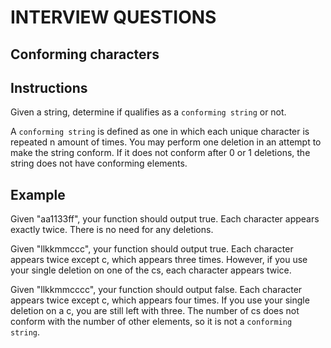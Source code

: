 # INTERVIEW QUESTIONS

## Conforming characters

## Instructions

Given a string, determine if qualifies as a `conforming string` or not.

A `conforming string` is defined as one in which each unique character is repeated n amount of times. You may perform one deletion in an attempt to make the string conform. If it does not conform after 0 or 1 deletions, the string does not have conforming elements.


## Example

Given "aa1133ff", your function should output true. Each character appears exactly twice. There is no need for any deletions. 

Given "llkkmmccc", your function should output true. Each character appears twice except c, which appears three times. However, if you use your single deletion on one of the cs, each character appears twice.

Given "llkkmmcccc", your function should output false. Each character appears twice except c, which appears four times. If you use your single deletion on a c, you are still left with three. The number of cs does not conform with the number of other elements, so it is not a `conforming string`.